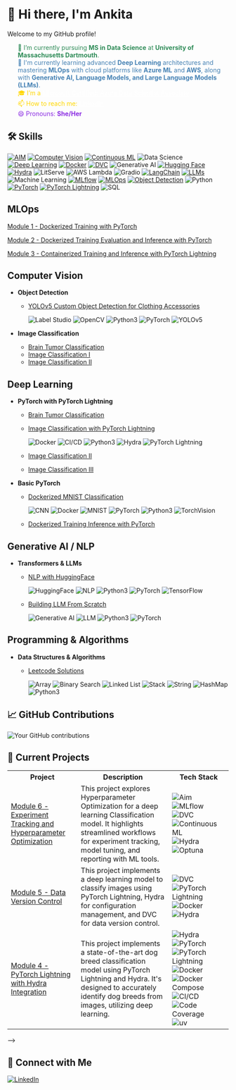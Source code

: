 
# 👋 Hi there, I'm Ankita

Welcome to my GitHub profile!


<html>
<ul style="list-style-type: none;">
    <li style="color: #2E8B57;">🔭 I’m currently pursuing <strong>MS in Data Science</strong> at <strong>University of Massachusetts Dartmouth</strong>.</li>
    <li style="color: #4682B4;">🌱 I'm currently learning advanced <strong>Deep Learning</strong> architectures and mastering <strong>MLOps</strong> with cloud platforms like <strong>Azure ML</strong> and <strong>AWS</strong>, along with <strong>Generative AI, Language Models, and Large Language Models (LLMs)</strong>.</li>
    <li style="color: #FFD700;">🎓 I’m a <a href="https://learn.microsoft.com/api/credentials/share/en-us/ANKITAMUNGALPARA-0103/92D5DC7947B76E29?sharingId=5D1BD78496D5FA0B" style="color: #FFFFFF;">Microsoft Certified: Azure Data Scientist Associate</a></li>
    <li style="color: #FFD700;">📫 How to reach me: <a href="https://www.linkedin.com/in/ankita-mungalpara/" style="color: #FFFFFF;">LinkedIn</a></li>
    <li style="color: #8A2BE2;">😄 Pronouns: <strong>She/Her</strong></li>
</ul>
</html>


<!--I'm a [your role/profession] passionate about [your interests/specialties]. 

## 🚀 About Me
- 🔭 I'm currently working on [current project or focus]
- 🌱 I'm currently learning [technologies or skills you're learning]
- 👯 I'm looking to collaborate on [types of projects you're interested in]
- 💬 Ask me about [topics you're knowledgeable about]
- 📫 How to reach me: [your preferred contact method]
- 😄 Pronouns: [your pronouns]
- ⚡ Fun fact: [an interesting fact about you]

-->


## 🛠 Skills
[![AIM](https://img.shields.io/badge/-AIM-FF6F61?style=flat&logo=aim&logoColor=white)](https://github.com/AnkitaMungalpara/HyperParameterTuning-ExperimentTracking/)
[![Computer Vision](https://img.shields.io/badge/-Computer%20Vision-5C3EE8?style=flat&logo=opencv&logoColor=white)](https://github.com/AnkitaMungalpara/YOLOv5-Custom-Object-Detection)
[![Continuous ML](https://img.shields.io/badge/-Continuous%20ML-5A9E6F?style=flat&logo=gitlab&logoColor=white)](https://github.com/AnkitaMungalpara/HyperParameterTuning-ExperimentTracking/)
![Data Science](https://img.shields.io/badge/-Data%20Science-3498DB?style=flat&logo=anaconda&logoColor=white)
[![Deep Learning](https://img.shields.io/badge/-Deep%20Learning-FF6F00?style=flat&logo=tensorflow&logoColor=white)](https://github.com/AnkitaMungalpara/PyTorch-DeepLearning)
[![Docker](https://img.shields.io/badge/-Docker-2496ED?style=flat&logo=docker&logoColor=white)](https://github.com/AnkitaMungalpara/dockerized-mnist-classification-pytorch)
[![DVC](https://img.shields.io/badge/-DVC-13ADC7?style=flat&logo=dvc&logoColor=white)](https://github.com/AnkitaMungalpara/CatDog-Classification-with-PyTorch-Lightning-Hydra-and-DataVersionControl/)
![Generative AI](https://img.shields.io/badge/-Generative%20AI-FF5733?style=flat&logo=openai&logoColor=white)
[![Hugging Face](https://img.shields.io/badge/-Hugging%20Face-FFD21E?style=flat&logo=huggingface&logoColor=black)](https://github.com/AnkitaMungalpara/HuggingFace-NLP)
[![Hydra](https://img.shields.io/badge/-Hydra-0092CC?style=flat&logo=python&logoColor=white)](https://github.com/AnkitaMungalpara/CatDog-Classification-with-PyTorch-Lightning-Hydra-and-DataVersionControl/)
![LitServe](https://img.shields.io/badge/-LitServe-FF6347?style=flat&logo=lightning&logoColor=white)
![AWS Lambda](https://img.shields.io/badge/-AWS%20Lambda-FF9900?style=flat&logo=amazon-aws&logoColor=white)
![Gradio](https://img.shields.io/badge/-Gradio-3E8EFB?style=flat&logo=gradio&logoColor=white)
[![LangChain](https://img.shields.io/badge/-LangChain-121011?style=flat&logo=chain&logoColor=white)](https://github.com/AnkitaMungalpara/LangChain-AI)
[![LLMs](https://img.shields.io/badge/-LLMs-000000?style=flat&logo=openai&logoColor=white)](https://github.com/AnkitaMungalpara/Building-LLM-From-Scratch)
![Machine Learning](https://img.shields.io/badge/-Machine%20Learning-01D277?style=flat&logo=machine-learning&logoColor=white)
[![MLflow](https://img.shields.io/badge/-MLflow-0194E2?style=flat&logo=mlflow&logoColor=white)](https://github.com/AnkitaMungalpara/HyperParameterTuning-ExperimentTracking/)
[![MLOps](https://img.shields.io/badge/-MLOps-FF6F61?style=flat&logo=kubernetes&logoColor=white)](https://github.com/AnkitaMungalpara/Dockerized-training-evaluation-inference-with-PyTorch)
[![Object Detection](https://img.shields.io/badge/-Object%20Detection-34495E?style=flat&logo=opencv&logoColor=white)](https://github.com/AnkitaMungalpara/YOLOv5-Custom-Object-Detection)
![Python](https://img.shields.io/badge/-Python-3776AB?style=flat&logo=python&logoColor=white)
[![PyTorch](https://img.shields.io/badge/-PyTorch-EE4C2C?style=flat&logo=pytorch&logoColor=white)](https://github.com/AnkitaMungalpara/PyTorch-DeepLearning)
[![PyTorch Lightning](https://img.shields.io/badge/PyTorch--Lightning-792EE5?style=flat&logo=lightning&logoColor=white)](https://github.com/AnkitaMungalpara/Dog-Breed-Classification-Training-Inference-with-PyTorch-Lightning)
![SQL](https://img.shields.io/badge/-SQL-4479A1?style=flat&logo=mysql&logoColor=white)


<!--
## Data Science & ML Tools
- **Configuration Management**
  - Projects using Hydra:
    - [Dog Breed Classification](https://github.com/AnkitaMungalpara/DogBreed_Classification_pyTorch_Lightning_Hydra_Integration)
    - [HyperParameter Tuning](https://github.com/AnkitaMungalpara/HyperParameterTuning-ExperimentTracking)
    - [CatDog Classification](https://github.com/AnkitaMungalpara/CatDog-Classification-with-PyTorch-Lightning-Hydra-and-DataVersionControl)


## MLOps  
- **Docker & CI/CD**
  - [Dockerized Training Evaluation Inference with PyTorch](https://github.com/AnkitaMungalpara/Dockerized-training-evaluation-inference-with-PyTorch)  
  - [Deep Learning Classification Training](https://github.com/AnkitaMungalpara/Dog-Breed-Classification-Training-Inference-with-PyTorch-Lightning)
  - [Deep Learning Classification with Hydra Intigration](https://github.com/AnkitaMungalpara/DogBreed_Classification_pyTorch_Lightning_Hydra_Integration)  

- **Experiment Tracking & Model Management**  
  - [Hyperparameter Optimization and Experminet Tracking](https://github.com/AnkitaMungalpara/HyperParameterTuning-ExperimentTracking)
    
      ![Hydra](https://img.shields.io/badge/-Hydra-4B8BBE?style=flat)
      ![AIM](https://img.shields.io/badge/-AIM-FF6F00?style=flat)
      ![DVC](https://img.shields.io/badge/-DVC-13ADC7?style=flat)
      ![MLflow](https://img.shields.io/badge/-MLflow-0194E2?style=flat&logo=mlflow&logoColor=white)
      ![CML](https://img.shields.io/badge/-CML-13ADC7?style=flat)  

-->

## MLOps  
[Module 1 - Dockerized Training with PyTorch](https://github.com/AnkitaMungalpara/dockerized-mnist-classification-pytorch/)  

[Module 2 - Dockerized Training Evaluation and Inference with PyTorch](https://github.com/AnkitaMungalpara/Dockerized-training-evaluation-inference-with-PyTorch/)  

[Module 3 - Containerized Training and Inference with PyTorch Lightning](https://github.com/AnkitaMungalpara/Dog-Breed-Classification-Training-Inference-with-PyTorch-Lightning/)  

<!--
[Module 4 - PyTorch Lightning with Hydra Integration](https://github.com/AnkitaMungalpara/DogBreed_Classification_pyTorch_Lightning_Hydra_Integration/) 

[Module 5 - Data Version Control](https://github.com/AnkitaMungalpara/CatDog-Classification-with-PyTorch-Lightning-Hydra-and-DataVersionControl/tree/2f19be524bf3a8d67eae77d8b62b6f562d1aaefe)  

[Module 6 - Experiment Tracking and Hyperparameter Optimization](https://github.com/AnkitaMungalpara/HyperParameterTuning-ExperimentTracking/tree/7be961e0cfb337bb4ac781e7bcb936671201945d) 
-->

## Computer Vision  
- **Object Detection**  
  - [YOLOv5 Custom Object Detection for Clothing Accessories](https://github.com/AnkitaMungalpara/YOLOv5-Custom-Object-Detection)

      ![Label Studio](https://img.shields.io/badge/-Label_Studio-000000?style=flat)
      ![OpenCV](https://img.shields.io/badge/-OpenCV-5C3EE8?style=flat&logo=opencv&logoColor=white)
      ![Python3](https://img.shields.io/badge/-Python3-3776AB?style=flat&logo=python&logoColor=white)
      ![PyTorch](https://img.shields.io/badge/-PyTorch-EE4C2C?style=flat&logo=pytorch&logoColor=white)
      ![YOLOv5](https://img.shields.io/badge/-YOLOv5-00FFFF?style=flat)  

- **Image Classification**  
  - [Brain Tumor Classification](https://github.com/AnkitaMungalpara/Brain-Tumor-Classification-with-PyTorch-Lightning-Docker-Compose)  
  - [Image Classification I](https://github.com/AnkitaMungalpara/CatDog-Classification-with-PyTorch-Lightning-Hydra-and-DataVersionControl)  
  - [Image Classification II](https://github.com/AnkitaMungalpara/DogBreed_Classification_pyTorch_Lightning_Hydra_Integration)  

## Deep Learning  
- **PyTorch with PyTorch Lightning**  
  - [Brain Tumor Classification](https://github.com/AnkitaMungalpara/Brain-Tumor-Classification-with-PyTorch-Lightning-Docker-Compose)  
  - [Image Classification with PyTorch Lightning](https://github.com/AnkitaMungalpara/DogBreed_Classification_pyTorch_Lightning_Hydra_Integration)

      ![Docker](https://img.shields.io/badge/-Docker-2496ED?style=flat&logo=docker&logoColor=white)
      ![CI/CD](https://img.shields.io/badge/-CI/CD-2088FF?style=flat&logo=github-actions&logoColor=white)
      ![Python3](https://img.shields.io/badge/-Python3-3776AB?style=flat&logo=python&logoColor=white)
      ![Hydra](https://img.shields.io/badge/-Hydra-4B8BBE?style=flat)
      ![PyTorch Lightning](https://img.shields.io/badge/-PyTorch_Lightning-792EE5?style=flat&logo=pytorch&logoColor=white)  

  - [Image Classification II](https://github.com/AnkitaMungalpara/CatDog-Classification-with-PyTorch-Lightning-Hydra-and-DataVersionControl)  
  - [Image Classification III](https://github.com/AnkitaMungalpara/Dog-Breed-Classification-Training-Inference-with-PyTorch-Lightning)  

- **Basic PyTorch**  
  - [Dockerized MNIST Classification](https://github.com/AnkitaMungalpara/dockerized-mnist-classification-pytorch)
    
      ![CNN](https://img.shields.io/badge/-CNN-FF6F00?style=flat)
      ![Docker](https://img.shields.io/badge/-Docker-2496ED?style=flat&logo=docker&logoColor=white)
      ![MNIST](https://img.shields.io/badge/-MNIST-000000?style=flat)
      ![PyTorch](https://img.shields.io/badge/-PyTorch-EE4C2C?style=flat&logo=pytorch&logoColor=white)
      ![Python3](https://img.shields.io/badge/-Python3-3776AB?style=flat&logo=python&logoColor=white)
      ![TorchVision](https://img.shields.io/badge/-TorchVision-EE4C2C?style=flat)  

  - [Dockerized Training Inference with PyTorch](https://github.com/AnkitaMungalpara/Dockerized-training-evaluation-inference-with-PyTorch)  


## Generative AI / NLP  
- **Transformers & LLMs**  
  - [NLP with HuggingFace](https://github.com/AnkitaMungalpara/HuggingFace-NLP)
    
      ![HuggingFace](https://img.shields.io/badge/-HuggingFace-FFB30F?style=flat)
      ![NLP](https://img.shields.io/badge/-NLP-4B8BBE?style=flat)
      ![Python3](https://img.shields.io/badge/-Python3-3776AB?style=flat&logo=python&logoColor=white)
      ![PyTorch](https://img.shields.io/badge/-PyTorch-EE4C2C?style=flat&logo=pytorch&logoColor=white)
      ![TensorFlow](https://img.shields.io/badge/-TensorFlow-FF6F00?style=flat&logo=tensorflow&logoColor=white)  

  - [Building LLM From Scratch](https://github.com/AnkitaMungalpara/Building-LLM-From-Scratch)
     
      ![Generative AI](https://img.shields.io/badge/-Generative_AI-FF6F00?style=flat)
      ![LLM](https://img.shields.io/badge/-LLM-FFB30F?style=flat)
      ![Python3](https://img.shields.io/badge/-Python3-3776AB?style=flat&logo=python&logoColor=white)
      ![PyTorch](https://img.shields.io/badge/-PyTorch-EE4C2C?style=flat&logo=pytorch&logoColor=white)


## Programming & Algorithms
- **Data Structures & Algorithms**
  - [Leetcode Solutions](https://github.com/AnkitaMungalpara/Leetcode-Solutions)
    
      ![Array](https://img.shields.io/badge/-Array-2496ED?style=flat)
      ![Binary Search](https://img.shields.io/badge/-Binary_Search-FF6F00?style=flat)
      ![Linked List](https://img.shields.io/badge/-Linked_List-4B8BBE?style=flat)
      ![Stack](https://img.shields.io/badge/-Stack-FF6F00?style=flat)
      ![String](https://img.shields.io/badge/-String-EE4C2C?style=flat)
      ![HashMap](https://img.shields.io/badge/-HashMap-13ADC7?style=flat)
      ![Python3](https://img.shields.io/badge/-Python3-3776AB?style=flat&logo=python&logoColor=white)
    

<!-- Add or remove skills as needed 

## 🌟 Top Repositories
[![YOLOv5-Custom-Object-Detection](https://github-readme-stats.vercel.app/api/pin/?username=AnkitaMungalpara&repo=yolov5-custom-object-detection)](https://github.com/AnkitaMungalpara/YOLOv5-Custom-Object-Detection)
[![HuggingFace-NLP](https://github-readme-stats.vercel.app/api/pin/?username=AnkitaMungalpara&repo=huggingface-nlp)](https://github.com/AnkitaMungalpara/HuggingFace-NLP)
[![PyTorch-DeepLearning](https://github-readme-stats.vercel.app/api/pin/?username=AnkitaMungalpara&repo=pytorch-deeplearning)](https://github.com/AnkitaMungalpara/PyTorch-DeepLearning)
[![Leetcode-Solutions](https://github-readme-stats.vercel.app/api/pin/?username=AnkitaMungalpara&repo=leetcode-solutions)](https://github.com/AnkitaMungalpara/Leetcode-Solutions)
[![Building-LLM-From-Scratch](https://github-readme-stats.vercel.app/api/pin/?username=AnkitaMungalpara&repo=building-llm-from-scratch)](https://github.com/AnkitaMungalpara/Building-LLM-From-Scratch)
[![LangChain-AI](https://github-readme-stats.vercel.app/api/pin/?username=AnkitaMungalpara&repo=langchain-ai)](https://github.com/AnkitaMungalpara/LangChain-AI)
-->

## 📈 GitHub Contributions
![Your GitHub contributions](https://github-readme-streak-stats.herokuapp.com/?user=AnkitaMungalpara&theme=tokyonight)

## 🔭 Current Projects

<table>
  <tr>
    <th>Project</th>
    <th>Description</th>
    <th>Tech Stack</th>
  </tr>

<tr>
    <td>
      <a href="https://github.com/AnkitaMungalpara/HyperParameterTuning-ExperimentTracking/tree/7be961e0cfb337bb4ac781e7bcb936671201945d">
        Module 6 - Experiment Tracking and Hyperparameter Optimization
      </a>
    </td>
    <td>
      This project explores Hyperparameter Optimization for a deep learning Classification model. It highlights streamlined workflows for experiment tracking, model tuning, and reporting with ML tools.
    </td>
    <td>
      <img src="https://img.shields.io/badge/-AIM-FF6F61?style=flat&logo=aim&logoColor=white" alt="Aim"/>
      <img src="https://img.shields.io/badge/-MLflow-0194E2?style=flat&logo=mlflow&logoColor=white" alt="MLflow"/>
      <img src="https://img.shields.io/badge/-DVC-13ADC7?style=flat&logo=dvc&logoColor=white" alt="DVC"/>
      <img src="https://img.shields.io/badge/-Continuous%20ML-5A9E6F?style=flat&logo=gitlab&logoColor=white" alt="Continuous ML"/>
      <img src="https://img.shields.io/badge/-Hydra-3B82F6?style=flat&logo=hydra&logoColor=white" alt="Hydra"/>
      <img src="https://img.shields.io/badge/-Optuna-7D69A2?style=flat&logo=optuna&logoColor=white" alt="Optuna"/>
    </td>
  </tr>
  
 <tr>
    <td>
      <a href="https://github.com/AnkitaMungalpara/CatDog-Classification-with-PyTorch-Lightning-Hydra-and-DataVersionControl/tree/2f19be524bf3a8d67eae77d8b62b6f562d1aaefe">
        Module 5 - Data Version Control
      </a>
    </td>
    <td>
      This project implements a deep learning model to classify images using PyTorch Lightning, Hydra for configuration management, and DVC for data version control.
    </td>
    <td>
      <img src="https://img.shields.io/badge/-DVC-13ADC7?style=flat&logo=dvc&logoColor=white" alt="DVC"/>
      <img src="https://img.shields.io/badge/PyTorch--Lightning-792EE5?style=flat&logo=lightning&logoColor=white" alt="PyTorch Lightning"/>
      <img src="https://img.shields.io/badge/-Docker-2496ED?style=flat&logo=docker&logoColor=white" alt="Docker"/>
      <img src="https://img.shields.io/badge/-Hydra-3B82F6?style=flat&logo=hydra&logoColor=white" alt="Hydra"/>
    </td>
  </tr>

  <tr>
    <td>
      <a href="https://github.com/AnkitaMungalpara/DogBreed_Classification_pyTorch_Lightning_Hydra_Integration/">
        Module 4 - PyTorch Lightning with Hydra Integration
      </a>
    </td>
    <td>
      This project implements a state-of-the-art dog breed classification model using PyTorch Lightning and Hydra. It's designed to accurately identify dog breeds from images, utilizing deep learning.
    </td>
    <td>
      <img src="https://img.shields.io/badge/-Hydra-3B82F6?style=flat&logo=hydra&logoColor=white" alt="Hydra"/>
      <!-- ML Framework -->
      <img src="https://img.shields.io/badge/-PyTorch-EE4C2C?style=flat&logo=pytorch&logoColor=white" alt="PyTorch"/>
      <img src="https://img.shields.io/badge/PyTorch--Lightning-792EE5?style=flat&logo=lightning&logoColor=white" alt="PyTorch Lightning"/>
      <!-- Infrastructure & DevOps -->
      <img src="https://img.shields.io/badge/-Docker-2496ED?style=flat&logo=docker&logoColor=white" alt="Docker"/>
      <img src="https://img.shields.io/badge/-Docker%20Compose-2496ED?style=flat&logo=docker&logoColor=white" alt="Docker Compose"/>
      <img src="https://img.shields.io/badge/-CI%2FCD-2088FF?style=flat&logo=github-actions&logoColor=white" alt="CI/CD"/>
      <!-- Tools & Utilities -->
      <img src="https://img.shields.io/badge/-Code%20Coverage-F01F7A?style=flat&logo=codecov&logoColor=white" alt="Code Coverage"/>
      <img src="https://img.shields.io/badge/-uv%20Package%20Manager-000000?style=flat&logo=python&logoColor=white" alt="uv"/>
    </td>
  </tr>
</table>


-->

<!--
3. [Dog Breed Classification Training & Inference with PyTorch Lightning](https://github.com/AnkitaMungalpara/Dog-Breed-Classification-Training-Inference-with-PyTorch-Lightning)
   
4. [Dockerized MNIST Classification PyTorch](https://github.com/AnkitaMungalpara/dockerized-mnist-classification-pytorch)
-->

## 🤝 Connect with Me
[![LinkedIn](https://img.shields.io/badge/-LinkedIn-blue?style=flat-square&logo=LinkedIn&logoColor=white)](https://www.linkedin.com/in/ankita-mungalpara/)


<!--

## 🏆 GitHub Trophies
![](https://github-profile-trophy.vercel.app/?username=AnkitaMungalpara&theme=radical&no-frame=false&no-bg=true&margin-w=4)

## 📊 GitHub Stats
![Your GitHub stats](https://github-readme-stats.vercel.app/api?username=AnkitaMungalpara&show_icons=true&theme=radical)

[![Twitter](https://img.shields.io/badge/-Twitter-blue?style=flat-square&logo=Twitter&logoColor=white)](https://twitter.com/yourusername)
[![Personal Website](https://img.shields.io/badge/-Website-green?style=flat-square&logo=Safari&logoColor=white)](https://yourwebsite.com)

---

⭐️ From [AnkitaMungalpara](https://github.com/AnkitaMungalpara)

 ## 🚀 About Me
I'm a [Your Profession/Role] passionate about [Your Interests]. I love to [What You Love Doing] and am always looking to learn and grow in the tech world.

## Hi there 👋

**AnkitaMungalpara/AnkitaMungalpara** is a ✨ _special_ ✨ repository because its `README.md` (this file) appears on your GitHub profile.

Here are some ideas to get you started:

- 🔭 I’m currently working on ...
- 🌱 I’m currently learning ...
- 👯 I’m looking to collaborate on ...
- 🤔 I’m looking for help with ...
- 💬 Ask me about ...
- 📫 How to reach me: ...
- 😄 Pronouns: ...
- ⚡ Fun fact: ...

- 🔭 I’m currently pursuing **MS in Data Science** at **University of Massachusetts Dartmouth**.
  
- 🌱 I’m currently learning advanced **Deep Learning** architectures and mastering **MLOps** with cloud platforms like **Azure ML** and **AWS SageMaker**.

- 📫 How to reach me: [![LinkedIn](https://img.shields.io/badge/-LinkedIn-blue?style=flat-square&logo=LinkedIn&logoColor=white)](https://www.linkedin.com/in/ankita-mungalpara/)

- 😄 Pronouns: She/Her

- 👯 I’m looking to collaborate on **research** projects, particularly in **Generative AI**, **NLP**, and **Computer Vision**, leveraging cloud-based infrastructures.

- 🤔 I’m looking for help with integrating **LLMOps** frameworks for more scalable and efficient **machine learning** solutions.

- 💬 Ask me about **large language models**, **end-to-end data science pipelines**, or my work on **synthetic aperture radar** for forest height estimation.

- ⚡ Fun fact: I’ve worked on projects ranging from predicting forest heights with **ISRO** to analyzing NYC traffic patterns with **Azure Databricks**—and I still manage to find time to experiment with **deep learning models** in my spare time!

-->
